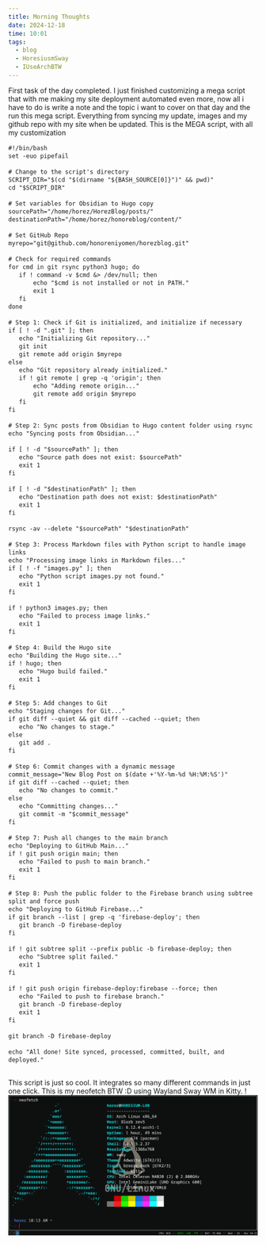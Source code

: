 ```yaml
---
title: Morning Thoughts
date: 2024-12-18
time: 10:01
tags:
  - blog
  - HoresiusmSway
  - IUseArchBTW
---
```

First task of the day completed. I just finished customizing a mega script that with me making my site deployment automated even more, now all i have to do is write a note and the topic i want to cover on that day and the run this mega script.
Everything from syncing my update, images and my github repo with my site when be updated.
This is the MEGA script, with all my customization
 ```
 #!/bin/bash
set -euo pipefail

# Change to the script's directory
SCRIPT_DIR="$(cd "$(dirname "${BASH_SOURCE[0]}")" && pwd)"
cd "$SCRIPT_DIR"

# Set variables for Obsidian to Hugo copy
sourcePath="/home/horez/HorezBlog/posts/"
destinationPath="/home/horez/honoreblog/content/"

# Set GitHub Repo
myrepo="git@github.com/honoreniyomen/horezblog.git"

# Check for required commands
for cmd in git rsync python3 hugo; do
    if ! command -v $cmd &> /dev/null; then
        echo "$cmd is not installed or not in PATH."
        exit 1
    fi
done

# Step 1: Check if Git is initialized, and initialize if necessary
if [ ! -d ".git" ]; then
    echo "Initializing Git repository..."
    git init
    git remote add origin $myrepo
else
    echo "Git repository already initialized."
    if ! git remote | grep -q 'origin'; then
        echo "Adding remote origin..."
        git remote add origin $myrepo
    fi
fi

# Step 2: Sync posts from Obsidian to Hugo content folder using rsync
echo "Syncing posts from Obsidian..."

if [ ! -d "$sourcePath" ]; then
    echo "Source path does not exist: $sourcePath"
    exit 1
fi

if [ ! -d "$destinationPath" ]; then
    echo "Destination path does not exist: $destinationPath"
    exit 1
fi

rsync -av --delete "$sourcePath" "$destinationPath"

# Step 3: Process Markdown files with Python script to handle image links
echo "Processing image links in Markdown files..."
if [ ! -f "images.py" ]; then
    echo "Python script images.py not found."
    exit 1
fi

if ! python3 images.py; then
    echo "Failed to process image links."
    exit 1
fi

# Step 4: Build the Hugo site
echo "Building the Hugo site..."
if ! hugo; then
    echo "Hugo build failed."
    exit 1
fi

# Step 5: Add changes to Git
echo "Staging changes for Git..."
if git diff --quiet && git diff --cached --quiet; then
    echo "No changes to stage."
else
    git add .
fi

# Step 6: Commit changes with a dynamic message
commit_message="New Blog Post on $(date +'%Y-%m-%d %H:%M:%S')"
if git diff --cached --quiet; then
    echo "No changes to commit."
else
    echo "Committing changes..."
    git commit -m "$commit_message"
fi

# Step 7: Push all changes to the main branch
echo "Deploying to GitHub Main..."
if ! git push origin main; then
    echo "Failed to push to main branch."
    exit 1
fi

# Step 8: Push the public folder to the Firebase branch using subtree split and force push
echo "Deploying to GitHub Firebase..."
if git branch --list | grep -q 'firebase-deploy'; then
    git branch -D firebase-deploy
fi

if ! git subtree split --prefix public -b firebase-deploy; then
    echo "Subtree split failed."
    exit 1
fi

if ! git push origin firebase-deploy:firebase --force; then
    echo "Failed to push to firebase branch."
    git branch -D firebase-deploy
    exit 1
fi

git branch -D firebase-deploy

echo "All done! Site synced, processed, committed, built, and deployed."


```
This script is just so cool. It integrates so many different commands in just one click.
This is my neofetch BTW :D using Wayland Sway WM in Kitty.
!![Description](/images/screenshot_2024-12-18_10-13-19_119709835.png)
